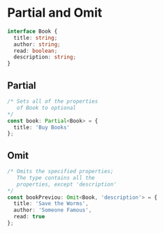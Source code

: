 # Partial and Omit

```typescript
interface Book {
  title: string;
  author: string;
  read: boolean;
  description: string;
}
```

## Partial

```typescript
/* Sets all of the properties
   of Book to optional
*/
const book: Partial<Book> = {
  title: 'Buy Books'
};
```

## Omit 

```typescript
/* Omits the specified properties;
   The type contains all the
   properties, except 'description'
*/
const bookPreviou: Omit<Book, 'description'> = {
  title: 'Save the Worms',
  author: 'Someone Famous',
  read: true
};
```